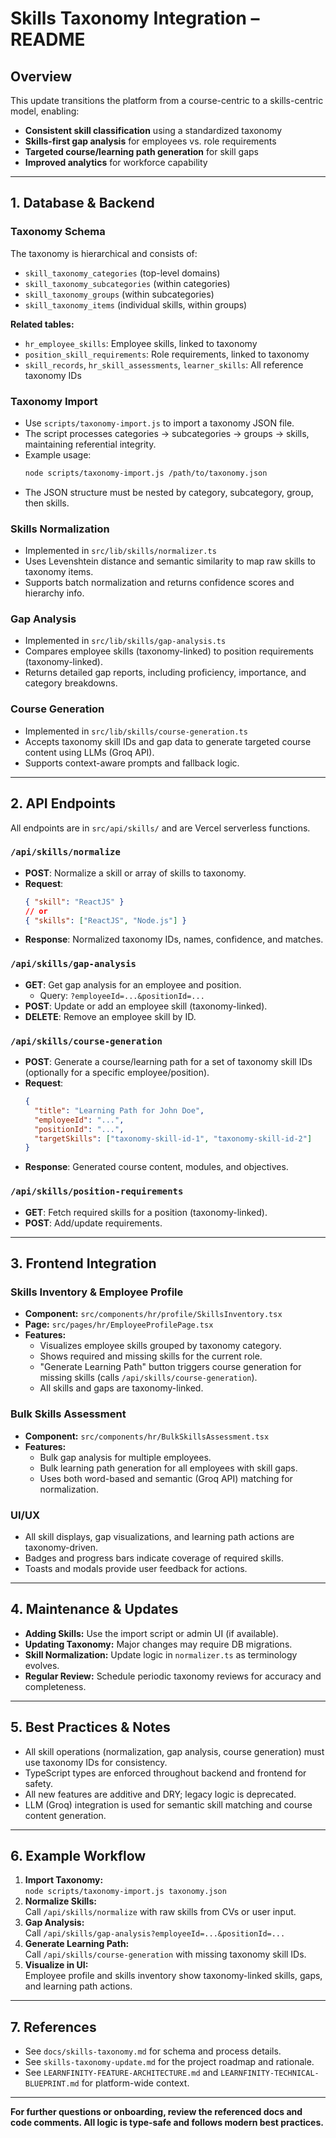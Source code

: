 # Skills Taxonomy Integration – README

## Overview

This update transitions the platform from a course-centric to a skills-centric model, enabling:
- **Consistent skill classification** using a standardized taxonomy
- **Skills-first gap analysis** for employees vs. role requirements
- **Targeted course/learning path generation** for skill gaps
- **Improved analytics** for workforce capability

---

## 1. Database & Backend

### Taxonomy Schema

The taxonomy is hierarchical and consists of:
- `skill_taxonomy_categories` (top-level domains)
- `skill_taxonomy_subcategories` (within categories)
- `skill_taxonomy_groups` (within subcategories)
- `skill_taxonomy_items` (individual skills, within groups)

**Related tables:**
- `hr_employee_skills`: Employee skills, linked to taxonomy
- `position_skill_requirements`: Role requirements, linked to taxonomy
- `skill_records`, `hr_skill_assessments`, `learner_skills`: All reference taxonomy IDs

### Taxonomy Import

- Use `scripts/taxonomy-import.js` to import a taxonomy JSON file.
- The script processes categories → subcategories → groups → skills, maintaining referential integrity.
- Example usage:
  ```bash
  node scripts/taxonomy-import.js /path/to/taxonomy.json
  ```
- The JSON structure must be nested by category, subcategory, group, then skills.

### Skills Normalization

- Implemented in `src/lib/skills/normalizer.ts`
- Uses Levenshtein distance and semantic similarity to map raw skills to taxonomy items.
- Supports batch normalization and returns confidence scores and hierarchy info.

### Gap Analysis

- Implemented in `src/lib/skills/gap-analysis.ts`
- Compares employee skills (taxonomy-linked) to position requirements (taxonomy-linked).
- Returns detailed gap reports, including proficiency, importance, and category breakdowns.

### Course Generation

- Implemented in `src/lib/skills/course-generation.ts`
- Accepts taxonomy skill IDs and gap data to generate targeted course content using LLMs (Groq API).
- Supports context-aware prompts and fallback logic.

---

## 2. API Endpoints

All endpoints are in `src/api/skills/` and are Vercel serverless functions.

### `/api/skills/normalize`
- **POST**: Normalize a skill or array of skills to taxonomy.
- **Request**:
  ```json
  { "skill": "ReactJS" }
  // or
  { "skills": ["ReactJS", "Node.js"] }
  ```
- **Response**: Normalized taxonomy IDs, names, confidence, and matches.

### `/api/skills/gap-analysis`
- **GET**: Get gap analysis for an employee and position.
  - Query: `?employeeId=...&positionId=...`
- **POST**: Update or add an employee skill (taxonomy-linked).
- **DELETE**: Remove an employee skill by ID.

### `/api/skills/course-generation`
- **POST**: Generate a course/learning path for a set of taxonomy skill IDs (optionally for a specific employee/position).
- **Request**:
  ```json
  {
    "title": "Learning Path for John Doe",
    "employeeId": "...",
    "positionId": "...",
    "targetSkills": ["taxonomy-skill-id-1", "taxonomy-skill-id-2"]
  }
  ```
- **Response**: Generated course content, modules, and objectives.

### `/api/skills/position-requirements`
- **GET**: Fetch required skills for a position (taxonomy-linked).
- **POST**: Add/update requirements.

---

## 3. Frontend Integration

### Skills Inventory & Employee Profile

- **Component:** `src/components/hr/profile/SkillsInventory.tsx`
- **Page:** `src/pages/hr/EmployeeProfilePage.tsx`
- **Features:**
  - Visualizes employee skills grouped by taxonomy category.
  - Shows required and missing skills for the current role.
  - "Generate Learning Path" button triggers course generation for missing skills (calls `/api/skills/course-generation`).
  - All skills and gaps are taxonomy-linked.

### Bulk Skills Assessment

- **Component:** `src/components/hr/BulkSkillsAssessment.tsx`
- **Features:**
  - Bulk gap analysis for multiple employees.
  - Bulk learning path generation for all employees with skill gaps.
  - Uses both word-based and semantic (Groq API) matching for normalization.

### UI/UX

- All skill displays, gap visualizations, and learning path actions are taxonomy-driven.
- Badges and progress bars indicate coverage of required skills.
- Toasts and modals provide user feedback for actions.

---

## 4. Maintenance & Updates

- **Adding Skills:** Use the import script or admin UI (if available).
- **Updating Taxonomy:** Major changes may require DB migrations.
- **Skill Normalization:** Update logic in `normalizer.ts` as terminology evolves.
- **Regular Review:** Schedule periodic taxonomy reviews for accuracy and completeness.

---

## 5. Best Practices & Notes

- All skill operations (normalization, gap analysis, course generation) must use taxonomy IDs for consistency.
- TypeScript types are enforced throughout backend and frontend for safety.
- All new features are additive and DRY; legacy logic is deprecated.
- LLM (Groq) integration is used for semantic skill matching and course content generation.

---

## 6. Example Workflow

1. **Import Taxonomy:**  
   `node scripts/taxonomy-import.js taxonomy.json`
2. **Normalize Skills:**  
   Call `/api/skills/normalize` with raw skills from CVs or user input.
3. **Gap Analysis:**  
   Call `/api/skills/gap-analysis?employeeId=...&positionId=...`
4. **Generate Learning Path:**  
   Call `/api/skills/course-generation` with missing taxonomy skill IDs.
5. **Visualize in UI:**  
   Employee profile and skills inventory show taxonomy-linked skills, gaps, and learning path actions.

---

## 7. References

- See `docs/skills-taxonomy.md` for schema and process details.
- See `skills-taxonomy-update.md` for the project roadmap and rationale.
- See `LEARNFINITY-FEATURE-ARCHITECTURE.md` and `LEARNFINITY-TECHNICAL-BLUEPRINT.md` for platform-wide context.

---

**For further questions or onboarding, review the referenced docs and code comments. All logic is type-safe and follows modern best practices.** 